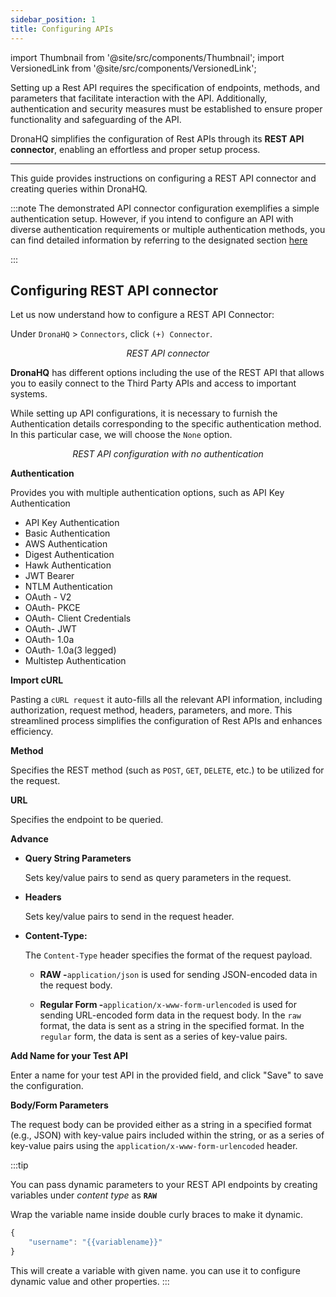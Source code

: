 ```yaml
---
sidebar_position: 1
title: Configuring APIs
---
```


import Thumbnail from '@site/src/components/Thumbnail';
import VersionedLink from '@site/src/components/VersionedLink';

Setting up a Rest API requires the specification of endpoints, methods, and parameters that facilitate interaction with the API. Additionally, authentication and security measures must be established to ensure proper functionality and safeguarding of the API.

DronaHQ simplifies the configuration of Rest APIs through its **REST API connector**, enabling an effortless and proper setup process.

<hr />

This guide provides instructions on configuring a REST API connector and creating queries within DronaHQ.

:::note
The demonstrated API connector configuration exemplifies a simple authentication setup. However, if you intend to configure an API with diverse authentication requirements or multiple authentication methods, you can find detailed information by referring to the designated section [here](docs/rest-apis/api_authentication.md)

:::

## Configuring REST API connector

Let us now understand how to configure a REST API Connector:

Under `DronaHQ` > `Connectors`, click `(+) Connector`.

<figure>
  <Thumbnail src="/img/restapi-inlist.png" alt="REST API connector" />
  <figcaption align = "center"><i>REST API connector</i></figcaption>
</figure>

**DronaHQ** has different options including the use of the REST API that allows you to easily connect to the Third Party APIs and access to important systems.

While setting up API configurations, it is necessary to furnish the Authentication details corresponding to the specific authentication method. In this particular case, we will choose the `None` option.

<figure>
  <Thumbnail src="/img/restapi-config.png" alt="REST API configuration" />
  <figcaption align = "center"><i>REST API configuration with no authentication</i></figcaption>
</figure>

**Authentication**

Provides you with multiple authentication options, such as
API Key Authentication

- API Key Authentication
- Basic Authentication
- AWS Authentication
- Digest Authentication
- Hawk Authentication
- JWT Bearer
- NTLM Authentication
- OAuth - V2
- OAuth- PKCE
- OAuth- Client Credentials
- OAuth- JWT
- OAuth- 1.0a
- OAuth- 1.0a(3 legged)
- Multistep Authentication

**Import cURL**

Pasting a `cURL request` it auto-fills all the relevant API information, including authorization, request method, headers, parameters, and more. This streamlined process simplifies the configuration of Rest APIs and enhances efficiency.

**Method**

Specifies the REST method (such as `POST`, `GET`, `DELETE`, etc.) to be utilized for the request.

**URL**

Specifies the endpoint to be queried.

**Advance**

- **Query String Parameters**

  Sets key/value pairs to send as query parameters in the request.

- **Headers**

  Sets key/value pairs to send in the request header.

- **Content-Type:**

  The `Content-Type` header specifies the format of the request payload.

  - **RAW -**`application/json` is used for sending JSON-encoded data in the request body.

  - **Regular Form -**`application/x-www-form-urlencoded` is used for sending URL-encoded form data in the request body.
    In the `raw` format, the data is sent as a string in the specified format. In the `regular` form, the data is sent as a series of key-value pairs.

**Add Name for your Test API**

Enter a name for your test API in the provided field, and click "Save" to save the configuration.

**Body/Form Parameters**

The request body can be provided either as a string in a specified format (e.g., JSON) with key-value pairs included within the string, or as a series of key-value pairs using the `application/x-www-form-urlencoded` header.

:::tip

You can pass dynamic parameters to your REST API endpoints by creating variables under _content type_ as **`RAW`**

Wrap the variable name inside double curly braces to make it dynamic.

```js
{
    "username": "{{variablename}}"
}
```

This will create a variable with given name. you can use it to configure dynamic value and other properties.
:::

